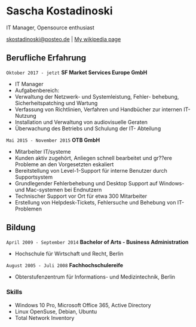 # Sascha Kostadinoski
IT Manager, Opensource enthusiast

<div id="webaddress">
<a href="skostadinoski@posteo.de">skostadinoski@posteo.de</a>
| <a href="http://en.wikipedia.org/wiki/Isaac_Newton">My wikipedia page</a>
</div>


## Berufliche Erfahrung

`Oktober 2017 - jetzt`
__SF Market Services Europe GmbH__

- IT Manager
- Aufgabenbereich: 
- Verwaltung der Netzwerk- und Systemleistung, Fehler-
behebung, Sicherheitspatching und Wartung
- Verfassung von Richtlinien, Verfahren und Handbücher
zur internen IT-Nutzung
- Installation und Verwaltung von audiovisuelle Geraten
- Überwachung des Betriebs und Schulung der IT-
Abteilung

`Mai 2015 - November 2015`
__OTB GmbH__

- Mitarbeiter IT/systeme
-  Kunden aktiv zugehört, Anliegen schnell bearbeitet und gr??ere Probleme an den Vorgesetzten eskaliert
- Bereitstellung von Level-1-Support für interne Benutzer durch Supportsystem
- Grundlegender Fehlerbehebung und Desktop Support auf Windows- und Mac-systemen bei Endnutzern
- Technischer Support vor Ort für etwa 300 Mitarbeiter
- Erstellung von Helpdesk-Tickets, Fehlersuche und Behebung von IT-Problemen


## Bildung

`April 2009 - September 2014`
__Bachelor of Arts - Business Administration__

- Hochschule für Wirtschaft und Recht, Berlin

`August 2005 - Juli 2008`
__Fachhochschulereife__

- Obterstufenzentrum für Informations- und Medizintechnik, Berlin



### Skills

- Windows 10 Pro, Microsoft Office 365, Active Directory
- Linux OpenSuse, Debian, Ubuntu
- Total Network Inventory



<!-- ### Footer

Last updated: Februar 2021 -->


